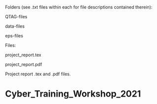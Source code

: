 Folders (see .txt files within each for file descriptions contained therein):

QTAG-files

data-files

eps-files

Files:

project_report.tex

project_report.pdf

Project report .tex and .pdf files.
# Cyber_Training_Workshop_2021
